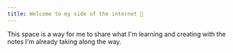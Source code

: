 ```yaml
---
title: Welcome to my side of the internet 🌱
---
```


This space is a way for me to share what I'm learning and creating with the notes I'm already taking along the way. 


